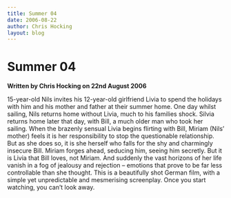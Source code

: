 ```yaml
---
title: Summer 04
date: 2006-08-22
author: Chris Hocking
layout: blog
---
```

# Summer 04

**Written by Chris Hocking on 22nd August 2006**

15-year-old Nils invites his 12-year-old girlfriend Livia to spend the holidays with him and his mother and father at their summer home. One day whilst sailing, Nils returns home without Livia, much to his families shock. Silvia returns home later that day, with Bill, a much older man who took her sailing. When the brazenly sensual Livia begins flirting with Bill, Miriam (Nils’ mother) feels it is her responsibility to stop the questionable relationship. But as she does so, it is she herself who falls for the shy and charmingly insecure Bill. Miriam forges ahead, seducing him, seeing him secretly. But it is Livia that Bill loves, not Miriam. And suddenly the vast horizons of her life vanish in a fog of jealousy and rejection – emotions that prove to be far less controllable than she thought. This is a beautifully shot German film, with a simple yet unpredictable and mesmerising screenplay. Once you start watching, you can’t look away.